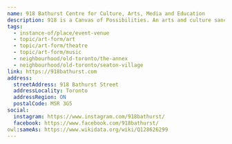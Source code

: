 ```yaml
---
name: 918 Bathurst Centre for Culture, Arts, Media and Education
description: 918 is a Canvas of Possibilities. An arts and culture sanctuary in Toronto's Annex Neighbourhood. A not-for-profit centre that supports new and experimental arts by providing space to individuals and organizations that otherwise could not incubate, rehearse and present their work in the heart of downtown Toronto. The former Buddhist temple features 8,000 square feet of multi-purpose event space.
tags:
  - instance-of/place/event-venue
  - topic/art-form/art
  - topic/art-form/theatre
  - topic/art-form/music
  - neighbourhood/old-toronto/the-annex
  - neighbourhood/old-toronto/seaton-village
link: https://918bathurst.com
address:
  streetAddress: 918 Bathurst Street
  addressLocality: Toronto
  addressRegion: ON
  postalCode: M5R 3G5
social:
  instagram: https://www.instagram.com/918bathurst/
  facebook: https://www.facebook.com/918bathurst/
owl:sameAs: https://www.wikidata.org/wiki/Q128626299
---
```

